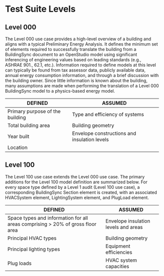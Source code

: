 # Test Suite Levels
## Level 000
The Level 000 use case provides a high-level overview of a building and aligns with a typical Preliminary Energy Analysis.  It defines the minimum set of elements required to successfully translate the building from a BuildingSync document to an OpenStudio model using significant inferencing of engineering values based on leading standards (e.g., ASHRAE 901., 62.1, etc.).  Information required to define models at this level can typically be found from tax assessor data, publicly available data, annual energy consumption information, and through a brief discussion with the building owner.  Since little information is known about the building, many assumptions are made when performing the translation of a Level 000 BuildingSync model to a physics-based energy model.

| DEFINED | ASSUMED |
|---------------------------------|----------------------------------------------|
| Primary purpose of the building | Type and efficiency of systems |
| Total building area | Building geometry |
| Year built | Envelope constructions and insulation levels |
| Location |  |

## Level 100
The Level 100 use case extends the Level 000 use case.  The primary additions for the Level 100 model definition are summarized below.  For every space type defined by a Level 1 audit (Level 100 use case), a corresponding BuildingSync Section element is created, with an associated HVACSystem element, LightingSystem element, and PlugLoad element.

| DEFINED | ASSUMED |
|--------------------------------------------------------------------------------|--------------------------------------|
| Space types and information for all areas comprising > 20% of gross floor area | Envelope insulation levels and areas |
| Principal HVAC types | Building geometry |
| Principal lighting types | Equipment efficiencies |
| Plug loads | HVAC system capacities |